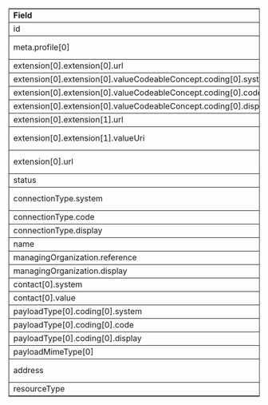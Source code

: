 <table border="1"><tr><td><b>Field</b></td><td><b>Value</b></td></tr>
<tr><td>id</td><td>
"NatlDir-organization-1230085657-direct"
</td></tr>
<tr><td>meta.profile[0]</td><td>"http://hl7.org/fhir/us/davinci-pdex-NatlDir/StructureDefinition/NatlDir-Endpoint"</td></tr>
<tr><td>extension[0].extension[0].url</td><td>
"type"
</td></tr>
<tr><td>extension[0].extension[0].valueCodeableConcept.coding[0].system</td><td>
"http://hl7.org/fhir/uv/vhdir/CodeSystem/usecase"
</td></tr>
<tr><td>extension[0].extension[0].valueCodeableConcept.coding[0].code</td><td>
#treatment
</td></tr>
<tr><td>extension[0].extension[0].valueCodeableConcept.coding[0].display</td><td>
"treatment"
</td></tr>
<tr><td>extension[0].extension[1].url</td><td>
"standard"
</td></tr>
<tr><td>extension[0].extension[1].valueUri</td><td>
"http://wiki.directproject.org/File:2011-03-09_PDF_-_XDR_and_XDM_for_Direct_Messaging_Specification_FINAL.pdf"
</td></tr>
<tr><td>extension[0].url</td><td>
"http://hl7.org/fhir/uv/vhdir/StructureDefinition/endpoint-usecase"
</td></tr>
<tr><td>status</td><td>
"active"
</td></tr>
<tr><td>connectionType.system</td><td>
"http://terminology.hl7.org/CodeSystem/endpoint-connection-type"
</td></tr>
<tr><td>connectionType.code</td><td>
#direct-project
</td></tr>
<tr><td>connectionType.display</td><td>
"Direct Project"
</td></tr>
<tr><td>name</td><td>
"BAYSIDE ENDOSCOPY, LLC Direct Address"
</td></tr>
<tr><td>managingOrganization.reference</td><td>
"Organization/NatlDir-organization-1230085657"
</td></tr>
<tr><td>managingOrganization.display</td><td>
"BAYSIDE ENDOSCOPY, LLC"
</td></tr>
<tr><td>contact[0].system</td><td>
"phone"
</td></tr>
<tr><td>contact[0].value</td><td>
(340) 719-8465
</td></tr>
<tr><td>payloadType[0].coding[0].system</td><td>
"urn:oid:1.3.6.1.4.1.19376.1.2.3"
</td></tr>
<tr><td>payloadType[0].coding[0].code</td><td>
#urn:ihe:pcc:xphr:2007
</td></tr>
<tr><td>payloadType[0].coding[0].display</td><td>
"HL7 CCD Document"
</td></tr>
<tr><td>payloadMimeType[0]</td><td>"application/hl7-v3+xml"</td></tr>
<tr><td>address</td><td>
"mailto:bayside-endoscopy-llc@direct.bayside-endoscopy-llc.org"
</td></tr>
<tr><td>resourceType</td><td>
"Endpoint"
</td></tr>
</table>

